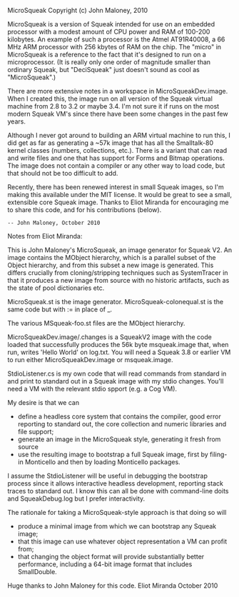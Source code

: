 MicroSqueak
Copyright (c) John Maloney, 2010

MicroSqueak is a version of Squeak intended for use on an embedded processor
with a modest amount of CPU power and RAM of 100-200 kilobytes. An example
of such a processor is the Atmel AT91R40008, a 66 MHz ARM processor with
256 kbytes of RAM on the chip. The "micro" in MicroSqueak is a reference to
the fact that it's designed to run on a microprocessor. (It is really only one
order of magnitude smaller than ordinary Squeak, but "DeciSqueak" just doesn't
sound as cool as "MicroSqueak".)

There are more extensive notes in a workspace in MicroSqueakDev.image.
When I created this, the image run on all version of the Squeak virtual machine
from 2.8 to 3.2 or maybe 3.4. I'm not sure it if runs on the most modern
Squeak VM's since there have been some changes in the past few years.

Although I never got around to building an ARM virtual machine to run this,
I did get as far as generating a ~57k image that has all the Smalltalk-80
kernel classes (numbers, collections, etc.). There is a variant that can read
and write files and one that has support for Forms and Bitmap operations.
The image does not contain a compiler or any other way to load code, but
that should not be too difficult to add.

Recently, there has been renewed interest in small Squeak images, so I'm
making this available under the MIT license. It would be great to see a
small, extensible core Squeak image. Thanks to Eliot Miranda for encouraging
me to share this code, and for his contributions (below).

	-- John Maloney, October 2010


Notes from Eliot Miranda:

This is John Maloney's MicroSqueak, an image generator for Squeak V2.  An image contains the MObject hierarchy, which is a parallel subset of the Object hierarchy, and from this subset a new image is generated.  This differs crucially from cloning/stripping techniques such as SystemTracer in that it produces a new image from source with no historic artifacts, such as the state of pool dictionaries etc.

MicroSqueak.st is the image generator. MicroSqueak-colonequal.st is the same code but with := in place of _.

The various MSqueak-foo.st files are the MObject hierarchy.

MicroSqueakDev.image/.changes is a SqueakV2 image with the code loaded that successfully produces the 56k byte msqueak.image that, when run, writes 'Hello World' on log.txt.  You will need a Squeak 3.8 or earlier VM to run either MicroSqueakDev.image or msqueak.image.

StdioListener.cs is my own code that will read commands from standard in and print to standard out in a Squeak image with my stdio changes.  You'll need a VM with the relevant stdio spport (e.g. a Cog VM).

My desire is that we can
- define a headless core system that contains the compiler, good error reporting to standard out, the core collection and numeric libraries and file support;
- generate an image in the MicroSqueak style, generating it fresh from source
- use the resulting image to bootstrap a full Squeak image, first by filing-in Monticello and then by loading Monticello packages.

I assume the StdioListener will be useful in debugging the bootstrap process since it allows interactive headless development, reporting stack traces to standard out.  I know this can all be done with command-line doits and SqueakDebug.log but I prefer interactivity.

The rationale for taking a MicroSqueak-style approach is that doing so will
- produce a minimal image from which we can bootstrap any Squeak image;
- that this image can use whatever object representation a VM can profit from;
- that changing the object format will provide substantially better performance, including a 64-bit image format that includes SmallDouble.


Huge thanks to John Maloney for this code.
Eliot Miranda
October 2010
